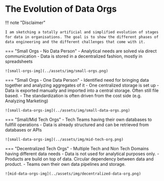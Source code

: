 # The Evolution of Data Orgs

!!! note "Disclaimer"
    
    I am sketching a totally artificial and simplified evolution of stages for data in organisations. The goal is to show the different phases of data engineering and the different challenges that come with it.


=== "Small Orgs - No Data Person"
    - Analytical needs are solved via direct communication
    - Data is stored in a decentralized fashion, mostly in spreadsheets

    ![small-orgs-img](../assets/img/small-orgs.png)

=== "Small Orgs - One Data Person"
    - Identified need for bringing data together and analyzing aggregates of it
    - One centralized storage is set up
    - Data is exported manually and imported into a central storage. Often still file based.
    - The standardization is often driven from the cost side (e.g. Analyzing Marketing)

    ![small-data-orgs-img](../assets/img/small-data-orgs.png)

=== "Small/Mid Tech Orgs"
    - Tech Teams having their own databases to fullfill operations
    - Data is already structured and can be retrieved from databases or APIs

    ![small-data-orgs-img](../assets/img/mid-tech-org.png)

=== "Decentralized Tech Orgs"
    - Multiple Tech and Non Tech Domains having different data needs
    - Data is not used for analytical purposes only.
    - Products are build on top of data. Circular dependency between data and product.
    - Teams own their own data pipelines and storage.

    ![mid-data-orgs-img](../assets/img/decentralized-data-org.png)
